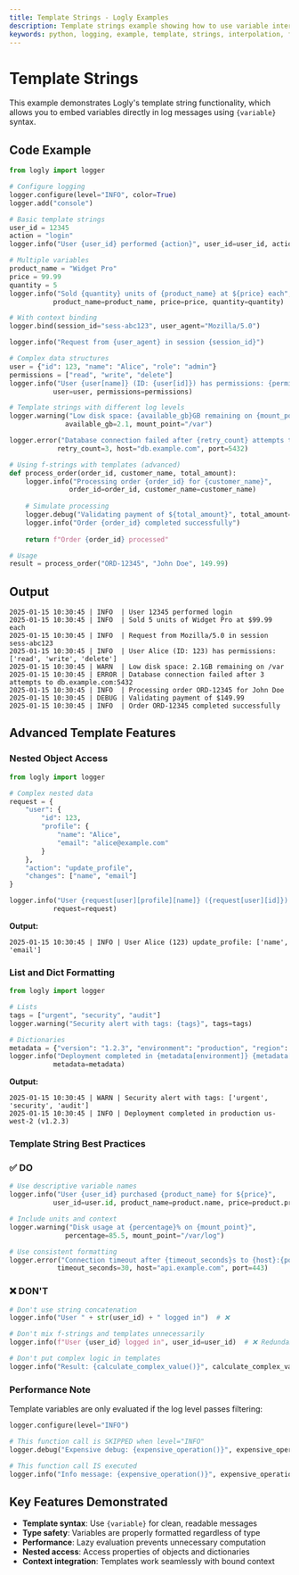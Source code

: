```yaml
---
title: Template Strings - Logly Examples
description: Template strings example showing how to use variable interpolation and formatting in log messages with Logly.
keywords: python, logging, example, template, strings, interpolation, formatting, variables, logly
---
```


# Template Strings

This example demonstrates Logly's template string functionality, which allows you to embed variables directly in log messages using `{variable}` syntax.

## Code Example

```python
from logly import logger

# Configure logging
logger.configure(level="INFO", color=True)
logger.add("console")

# Basic template strings
user_id = 12345
action = "login"
logger.info("User {user_id} performed {action}", user_id=user_id, action=action)

# Multiple variables
product_name = "Widget Pro"
price = 99.99
quantity = 5
logger.info("Sold {quantity} units of {product_name} at ${price} each",
           product_name=product_name, price=price, quantity=quantity)

# With context binding
logger.bind(session_id="sess-abc123", user_agent="Mozilla/5.0")

logger.info("Request from {user_agent} in session {session_id}")

# Complex data structures
user = {"id": 123, "name": "Alice", "role": "admin"}
permissions = ["read", "write", "delete"]
logger.info("User {user[name]} (ID: {user[id]}) has permissions: {permissions}",
           user=user, permissions=permissions)

# Template strings with different log levels
logger.warning("Low disk space: {available_gb}GB remaining on {mount_point}",
              available_gb=2.1, mount_point="/var")

logger.error("Database connection failed after {retry_count} attempts to {host}:{port}",
            retry_count=3, host="db.example.com", port=5432)

# Using f-strings with templates (advanced)
def process_order(order_id, customer_name, total_amount):
    logger.info("Processing order {order_id} for {customer_name}",
               order_id=order_id, customer_name=customer_name)
    
    # Simulate processing
    logger.debug("Validating payment of ${total_amount}", total_amount=total_amount)
    logger.info("Order {order_id} completed successfully")
    
    return f"Order {order_id} processed"

# Usage
result = process_order("ORD-12345", "John Doe", 149.99)
```

## Output

```
2025-01-15 10:30:45 | INFO  | User 12345 performed login
2025-01-15 10:30:45 | INFO  | Sold 5 units of Widget Pro at $99.99 each
2025-01-15 10:30:45 | INFO  | Request from Mozilla/5.0 in session sess-abc123
2025-01-15 10:30:45 | INFO  | User Alice (ID: 123) has permissions: ['read', 'write', 'delete']
2025-01-15 10:30:45 | WARN  | Low disk space: 2.1GB remaining on /var
2025-01-15 10:30:45 | ERROR | Database connection failed after 3 attempts to db.example.com:5432
2025-01-15 10:30:45 | INFO  | Processing order ORD-12345 for John Doe
2025-01-15 10:30:45 | DEBUG | Validating payment of $149.99
2025-01-15 10:30:45 | INFO  | Order ORD-12345 completed successfully
```

## Advanced Template Features

### Nested Object Access

```python
from logly import logger

# Complex nested data
request = {
    "user": {
        "id": 123,
        "profile": {
            "name": "Alice",
            "email": "alice@example.com"
        }
    },
    "action": "update_profile",
    "changes": ["name", "email"]
}

logger.info("User {request[user][profile][name]} ({request[user][id]}) {request[action]}: {request[changes]}",
           request=request)
```

**Output:**
```
2025-01-15 10:30:45 | INFO | User Alice (123) update_profile: ['name', 'email']
```

### List and Dict Formatting

```python
from logly import logger

# Lists
tags = ["urgent", "security", "audit"]
logger.warning("Security alert with tags: {tags}", tags=tags)

# Dictionaries
metadata = {"version": "1.2.3", "environment": "production", "region": "us-west-2"}
logger.info("Deployment completed in {metadata[environment]} {metadata[region]} (v{metadata[version]})",
           metadata=metadata)
```

**Output:**
```
2025-01-15 10:30:45 | WARN | Security alert with tags: ['urgent', 'security', 'audit']
2025-01-15 10:30:45 | INFO | Deployment completed in production us-west-2 (v1.2.3)
```

### Template String Best Practices

### ✅ DO

```python
# Use descriptive variable names
logger.info("User {user_id} purchased {product_name} for ${price}",
           user_id=user.id, product_name=product.name, price=product.price)

# Include units and context
logger.warning("Disk usage at {percentage}% on {mount_point}",
              percentage=85.5, mount_point="/var/log")

# Use consistent formatting
logger.error("Connection timeout after {timeout_seconds}s to {host}:{port}",
            timeout_seconds=30, host="api.example.com", port=443)
```

### ❌ DON'T

```python
# Don't use string concatenation
logger.info("User " + str(user_id) + " logged in")  # ❌

# Don't mix f-strings and templates unnecessarily
logger.info(f"User {user_id} logged in", user_id=user_id)  # ❌ Redundant

# Don't put complex logic in templates
logger.info("Result: {calculate_complex_value()}", calculate_complex_value=expensive_function)  # ❌
```

### Performance Note

Template variables are only evaluated if the log level passes filtering:

```python
logger.configure(level="INFO")

# This function call is SKIPPED when level="INFO"
logger.debug("Expensive debug: {expensive_operation()}", expensive_operation=my_slow_function)

# This function call IS executed
logger.info("Info message: {expensive_operation()}", expensive_operation=my_slow_function)
```

## Key Features Demonstrated

- **Template syntax**: Use `{variable}` for clean, readable messages
- **Type safety**: Variables are properly formatted regardless of type
- **Performance**: Lazy evaluation prevents unnecessary computation
- **Nested access**: Access properties of objects and dictionaries
- **Context integration**: Templates work seamlessly with bound context